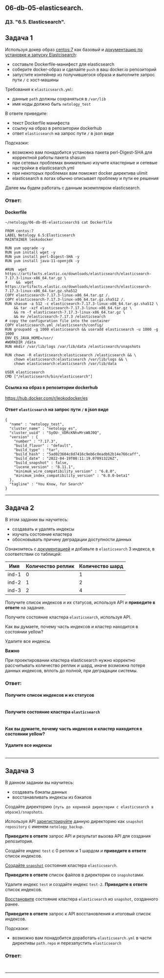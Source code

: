 ## 06-db-05-elasticsearch.
### ДЗ. "6.5. Elasticsearch".

## Задача 1

Используя докер образ [centos:7](https://hub.docker.com/_/centos) как базовый и 
[документацию по установке и запуску Elastcisearch](https://www.elastic.co/guide/en/elasticsearch/reference/current/targz.html):

- составьте Dockerfile-манифест для elasticsearch
- соберите docker-образ и сделайте `push` в ваш docker.io репозиторий
- запустите контейнер из получившегося образа и выполните запрос пути `/` c хост-машины

Требования к `elasticsearch.yml`:
- данные `path` должны сохраняться в `/var/lib`
- имя ноды должно быть `netology_test`

В ответе приведите:
- текст Dockerfile манифеста
- ссылку на образ в репозитории dockerhub
- ответ `elasticsearch` на запрос пути `/` в json виде

Подсказки:
- возможно вам понадобится установка пакета perl-Digest-SHA для корректной работы пакета shasum
- при сетевых проблемах внимательно изучите кластерные и сетевые настройки в elasticsearch.yml
- при некоторых проблемах вам поможет docker директива ulimit
- elasticsearch в логах обычно описывает проблему и пути ее решения

Далее мы будем работать с данным экземпляром elasticsearch.
### Ответ:
#### Dockerfile 
```
~/netology/06-db-05-elasticsearch$ cat Dockerfile 

FROM centos:7
LABEL Netology 6.5:Elasticsearch
MAINTAINER leokodocker

RUN yum upgrade -y
RUN yum install wget -y
RUN yum install perl-Digest-SHA -y
RUN yum install java-11-openjdk -y

#RUN  wget https://artifacts.elastic.co/downloads/elasticsearch/elasticsearch-7.17.3-linux-x86_64.tar.gz \
#    &&  wget https://artifacts.elastic.co/downloads/elasticsearch/elasticsearch-7.17.3-linux-x86_64.tar.gz.sha512
COPY elasticsearch-7.17.3-linux-x86_64.tar.gz /.
COPY elasticsearch-7.17.3-linux-x86_64.tar.gz.sha512 /.
RUN shasum -a 512 -c elasticsearch-7.17.3-linux-x86_64.tar.gz.sha512 \
    && tar -xzf elasticsearch-7.17.3-linux-x86_64.tar.gz \
    && rm -f elasticsearch-7.17.3-linux-x86_64.tar.gz \
    && mv /elasticsearch-7.17.3 /elasticsearch
# copy the configuration file into the container
COPY elasticsearch.yml /elasticsearch/config/
RUN groupadd -g 1000 elasticsearch && useradd elasticsearch -u 1000 -g 1000
ENV ES_JAVA_HOME=/usr/
#WORKDIR /data
RUN mkdir /var/lib/logs /var/lib/data /elasticsearch/snapshots

RUN chown -R elasticsearch:elasticsearch /elasticsearch && \
    chown elasticsearch:elasticsearch /var/lib/logs && \
    chown elasticsearch:elasticsearch /var/lib/data

USER elasticsearch
CMD ["/elasticsearch/bin/elasticsearch"]

```
#### Cсылкa на образ в репозитории dockerhub
https://hub.docker.com/r/leokodocker/es
#### Ответ `elasticsearch` на запрос пути `/` в json виде
```
{
  "name" : "netology_test",
  "cluster_name" : "netology_es",
  "cluster_uuid" : "SyOU-_VDRcKNhvMrsW8J0Q",
  "version" : {
    "number" : "7.17.3",
    "build_flavor" : "default",
    "build_type" : "tar",
    "build_hash" : "5ad023604c8d7416c9eb6c0eadb62b14e766caff",
    "build_date" : "2022-04-19T08:11:19.070913226Z",
    "build_snapshot" : false,
    "lucene_version" : "8.11.1",
    "minimum_wire_compatibility_version" : "6.8.0",
    "minimum_index_compatibility_version" : "6.0.0-beta1"
  },
  "tagline" : "You Know, for Search"
}
```
---
## Задача 2

В этом задании вы научитесь:
- создавать и удалять индексы
- изучать состояние кластера
- обосновывать причину деградации доступности данных

Ознакомтесь с [документацией](https://www.elastic.co/guide/en/elasticsearch/reference/current/indices-create-index.html) 
и добавьте в `elasticsearch` 3 индекса, в соответствии со таблицей:

| Имя | Количество реплик | Количество шард |
|-----|-------------------|-----------------|
| ind-1| 0 | 1 |
| ind-2 | 1 | 2 |
| ind-3 | 2 | 4 |

Получите список индексов и их статусов, используя API и **приведите в ответе** на задание.

Получите состояние кластера `elasticsearch`, используя API.

Как вы думаете, почему часть индексов и кластер находится в состоянии yellow?

Удалите все индексы.

**Важно**

При проектировании кластера elasticsearch нужно корректно рассчитывать количество реплик и шард,
иначе возможна потеря данных индексов, вплоть до полной, при деградации системы.

### Ответ:
#### Получите список индексов и их статусов

```

```
#### Получите состояние кластера `elasticsearch`
```

```
#### Как вы думаете, почему часть индексов и кластер находится в состоянии yellow?

#### Удалите все индексы
```

```


---
## Задача 3

В данном задании вы научитесь:
- создавать бэкапы данных
- восстанавливать индексы из бэкапов

Создайте директорию `{путь до корневой директории с elasticsearch в образе}/snapshots`.

Используя API [зарегистрируйте](https://www.elastic.co/guide/en/elasticsearch/reference/current/snapshots-register-repository.html#snapshots-register-repository) 
данную директорию как `snapshot repository` c именем `netology_backup`.

**Приведите в ответе** запрос API и результат вызова API для создания репозитория.

Создайте индекс `test` с 0 реплик и 1 шардом и **приведите в ответе** список индексов.

[Создайте `snapshot`](https://www.elastic.co/guide/en/elasticsearch/reference/current/snapshots-take-snapshot.html) 
состояния кластера `elasticsearch`.

**Приведите в ответе** список файлов в директории со `snapshot`ами.

Удалите индекс `test` и создайте индекс `test-2`. **Приведите в ответе** список индексов.

[Восстановите](https://www.elastic.co/guide/en/elasticsearch/reference/current/snapshots-restore-snapshot.html) состояние
кластера `elasticsearch` из `snapshot`, созданного ранее. 

**Приведите в ответе** запрос к API восстановления и итоговый список индексов.

Подсказки:
- возможно вам понадобится доработать `elasticsearch.yml` в части директивы `path.repo` и перезапустить `elasticsearch`

### Ответ:
```


```
---

